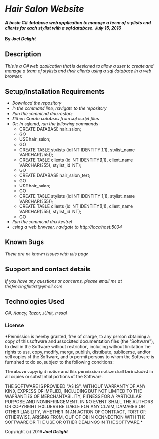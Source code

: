 # _Hair Salon Website_

#### _A basic C# database web application to manage a team of stylists and clients for each stylist with a sql database. July 15, 2016_

#### By _**Joel Delight**_

## Description

_This is a C# web application that is designed to allow a user to create and manage a team of stylists and their clients using a sql database in a web browser._

## Setup/Installation Requirements

* _Download the repository_
* _In the command line, navigate to the repository_
* _Run the command dnu restore_
* _Either: Create databses from sql script files_
* _Or: In sqlcmd, run the following commands-_
  * CREATE DATABASE hair_salon;
  * GO
  * USE hair_salon;
  * GO
  * CREATE TABLE stylists (id INT IDENTITY(1,1), stylist_name VARCHAR(255));
  * CREATE TABLE clients (id INT IDENTITY(1,1), client_name VARCHAR(255), stylist_id INT);
  * GO
  * CREATE DATABASE hair_salon_test;
  * GO
  * USE hair_salon;
  * GO
  * CREATE TABLE stylists (id INT IDENTITY(1,1), stylist_name VARCHAR(255));
  * CREATE TABLE clients (id INT IDENTITY(1,1), client_name VARCHAR(255), stylist_id INT);
  * GO
* _Run the command dnx kestrel_
* _using a web browser, navigate to http://localhost:5004_

## Known Bugs

_There are no known issues with this page_

## Support and contact details

_If you have any questions or concerns, please email me at thefencingflutist@gmail.com_


## Technologies Used

_C#, Nancy, Razor, xUnit, mssql_

### License

*Permission is hereby granted, free of charge, to any person obtaining a copy
of this software and associated documentation files (the "Software"), to deal
in the Software without restriction, including without limitation the rights
to use, copy, modify, merge, publish, distribute, sublicense, and/or sell
copies of the Software, and to permit persons to whom the Software is
furnished to do so, subject to the following conditions:

The above copyright notice and this permission notice shall be included in all
copies or substantial portions of the Software.

THE SOFTWARE IS PROVIDED "AS IS", WITHOUT WARRANTY OF ANY KIND, EXPRESS OR
IMPLIED, INCLUDING BUT NOT LIMITED TO THE WARRANTIES OF MERCHANTABILITY,
FITNESS FOR A PARTICULAR PURPOSE AND NONINFRINGEMENT. IN NO EVENT SHALL THE
AUTHORS OR COPYRIGHT HOLDERS BE LIABLE FOR ANY CLAIM, DAMAGES OR OTHER
LIABILITY, WHETHER IN AN ACTION OF CONTRACT, TORT OR OTHERWISE, ARISING FROM,
OUT OF OR IN CONNECTION WITH THE SOFTWARE OR THE USE OR OTHER DEALINGS IN THE
SOFTWARE.*

Copyright (c) 2016 **_Joel Delight_**

